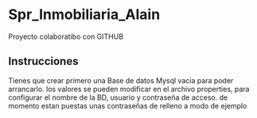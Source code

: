 # Spr_Inmobiliaria_Alain 
 Proyecto colaboratibo con GITHUB

## Instrucciones ##
Tienes que crear primero una Base de datos Mysql vacia para poder arrancarlo. los valores se pueden modificar en el archivo properties, para configurar el nombre de la BD, usuario y contraseña de acceso. de momento estan puestas unas contraseñas de relleno a modo de ejemplo 
